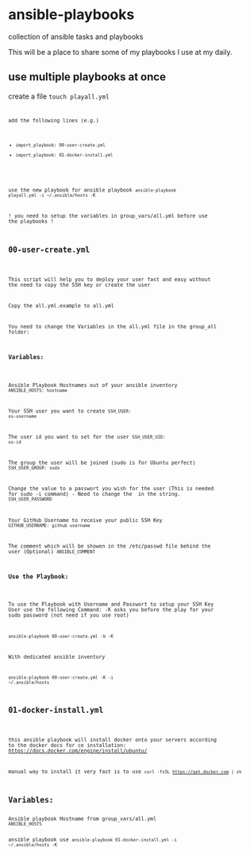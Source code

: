 # ansible-playbooks
collection of ansible tasks and playbooks

This will be a place to share some of my playbooks I use at my daily.

<h2>use multiple playbooks at once</h2>

create a file
<code>touch playall.yml<code>

add the following lines (e.g.)
<code>
- import_playbook: 00-user-create.yml
- import_playbook: 01-docker-install.yml
</code>

use the new playbook for ansible playbook
<code>ansible-playbook playall.yml -i ~/.ansible/hosts -K</code>

! you need to setup the variables in group_vars/all.yml before use the playbooks !

<h2>00-user-create.yml</h2>

This script will help you to deploy your user fast and easy without the need to copy the SSH key or create the user

Copy the all.yml.example to all.yml

You need to change the Variables in the all.yml file in the group_all folder:
<h3>Variables:</h3>

Ansible Playbook Hostnames out of your ansible inventory
<code>ANSIBLE_HOSTS: hostname</code>

Your SSH user you want to create
<code>SSH_USER: os-username</code>

The user id you want to set for the user
<code>SSH_USER_UID: os-id</code>

The group the user will be joined (sudo is for Ubuntu perfect)
<code>SSH_USER_GROUP: sudo</code>

Change the value to a passwort you wish for the user (This is needed for sudo -i command) - Need to change the <PASSWORD> in the string.
<code>SSH_USER_PASSWORD</code>

Your GitHub Username to receive your public SSH Key
<code>GITHUB_USERNAME: github username</code>

The comment which will be showen in the /etc/passwd file behind the user (Optional)
<code>ANSIBLE_COMMENT</code>

<h3>Use the Playbook:</h3>

To use the Playbook with Username and Passwort to setup your SSH Key User use the following Command:
-K asks you before the play for your sudo password (not need if you use root)

<code>ansible-playbook 00-user-create.yml -b -K</code>

With dedicated ansible inventory

<code>ansible-playbook 00-user-create.yml -K -i ~/.ansible/hosts</code>

<h2>01-docker-install.yml</h2>

this ansible playbook will install docker onto your servers according to the docker docs for ce installation: https://docs.docker.com/engine/install/ubuntu/

manual way to install it very fast is to use
<code>curl -fsSL https://get.docker.com | sh</code>

<h2>Variables:</h2>
Ansible playbook Hostname from group_vars/all.yml
<code>ANSIBLE_HOSTS</code>

ansible playbook use
<code>ansible-playbook 01-docker-install.yml -i ~/.ansible/hosts -K</code>